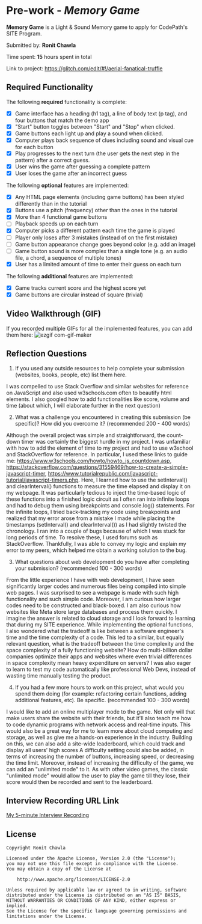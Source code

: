 # Pre-work - *Memory Game*

**Memory Game** is a Light & Sound Memory game to apply for CodePath's SITE Program. 

Submitted by: **Ronit Chawla**

Time spent: **15** hours spent in total

Link to project: https://glitch.com/edit/#!/aerial-fanatical-truffle
## Required Functionality

The following **required** functionality is complete:

* [x] Game interface has a heading (h1 tag), a line of body text (p tag), and four buttons that match the demo app
* [x] "Start" button toggles between "Start" and "Stop" when clicked. 
* [x] Game buttons each light up and play a sound when clicked. 
* [x] Computer plays back sequence of clues including sound and visual cue for each button
* [x] Play progresses to the next turn (the user gets the next step in the pattern) after a correct guess. 
* [x] User wins the game after guessing a complete pattern
* [x] User loses the game after an incorrect guess

The following **optional** features are implemented:

* [x] Any HTML page elements (including game buttons) has been styled differently than in the tutorial
* [x] Buttons use a pitch (frequency) other than the ones in the tutorial
* [x] More than 4 functional game buttons
* [ ] Playback speeds up on each turn
* [x] Computer picks a different pattern each time the game is played
* [ ] Player only loses after 3 mistakes (instead of on the first mistake)
* [ ] Game button appearance change goes beyond color (e.g. add an image)
* [ ] Game button sound is more complex than a single tone (e.g. an audio file, a chord, a sequence of multiple tones)
* [x] User has a limited amount of time to enter their guess on each turn

The following **additional** features are implemented:

- [x] Game tracks current score and the highest score yet
- [x] Game buttons are circular instead of square (trivial)

## Video Walkthrough (GIF)

If you recorded multiple GIFs for all the implemented features, you can add them here:
![ezgif com-gif-maker](https://user-images.githubusercontent.com/63046023/164872853-17b61e33-c06e-4c4f-b92a-01a7558694bb.gif)

## Reflection Questions
1. If you used any outside resources to help complete your submission (websites, books, people, etc) list them here. 

I was compelled to use Stack Overflow and similar websites for reference on JavaScript and also used w3schools.com often to beautify html elements. I also googled how to add functionalities like score, volume and time (about which, I will elaborate further in the next question)

2. What was a challenge you encountered in creating this submission (be specific)? How did you overcome it? (recommended 200 - 400 words) 

Although the overall project was simple and straightforward, the count-down timer was certainly the biggest hurdle in my project.
I was unfamiliar with how to add the element of time to my project and had to use w3school and StackOverflow for reference. 
In particular, I used these links to guide me: https://www.w3schools.com/howto/howto_js_countdown.asp, https://stackoverflow.com/questions/31559469/how-to-create-a-simple-javascript-timer,
https://www.tutorialrepublic.com/javascript-tutorial/javascript-timers.php. 
Here, I learned how to use the setInterval() and clearInterval() functions to measure the time elapsed and display it on my webpage.
It was particularly tedious to inject the time-based logic of these functions into a finished logic circuit as I often ran into infinite loops and had to debug them using breakpoints and console.log() statements. 
For the infinite loops, I tried back-tracking my code using breakpoints and realized that my error arose from a mistake I made while placing the timestamps (setInterval() and clearInterval()) as I had slightly twisted the chronology.
I ran into a couple of bugs because of which I was stuck for long periods of time. To resolve these, I used forums such as StackOverflow. Thankfully, I was able to convey my logic and explain my error to my peers, which helped me obtain a working solution to the bug.

3. What questions about web development do you have after completing your submission? (recommended 100 - 300 words) 

From the little experience I have with web development, I have seen significantly larger codes and numerous files being compiled into simple web pages. I was surprised to see a webpage is made with such high functionality and such simple code. Moreover, I am curious how larger codes need to be constructed and black-boxed. I am also curious how websites like Meta store large databases and process them quickly. I imagine the answer is related to cloud storage and I look forward to learning that during my SITE experience.
While implementing the optional functions, I also wondered what the tradeoff is like between a software engineer's time and the time complexity of a code. This led to a similar, but equally relevant question, what is the tradeoff between the time complexity and the space complexity of a fully functioning website? How do multi-billion dollar companies optimize their apps and websites where even trivial differences in space complexity mean heavy expenditure on servers? 
I was also eager to learn to test my code automatically like professional Web Devs, instead of wasting time manually testing the product.  

4. If you had a few more hours to work on this project, what would you spend them doing (for example: refactoring certain functions, adding additional features, etc). Be specific. (recommended 100 - 300 words) 

I would like to add an online multiplayer mode to the game. Not only will that make users share the website with their friends, but it'll also teach me how to code dynamic programs with network access and real-time inputs. This would also be a great way for me to learn more about cloud computing and storage, as well as give me a hands-on experience in the industry. Building on this, we can also add a site-wide leaderboard, which could track and display all users' high scores
A difficulty setting could also be added, in terms of increasing the number of buttons, increasing speed, or decreasing the time limit. Moreover, instead of increasing the difficulty of the game, we can add an "unlimited mode" to it. As with other video games, the classic "unlimited mode" would allow the user to play the game till they lose, their score would then be recorded and sent to the leaderboard.

## Interview Recording URL Link

[My 5-minute Interview Recording](your-link-here)


## License

    Copyright Ronit Chawla

    Licensed under the Apache License, Version 2.0 (the "License");
    you may not use this file except in compliance with the License.
    You may obtain a copy of the License at

        http://www.apache.org/licenses/LICENSE-2.0

    Unless required by applicable law or agreed to in writing, software
    distributed under the License is distributed on an "AS IS" BASIS,
    WITHOUT WARRANTIES OR CONDITIONS OF ANY KIND, either express or implied.
    See the License for the specific language governing permissions and
    limitations under the License.
